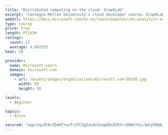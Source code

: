 ```yaml
---
title: "Distributed computing on the cloud: GraphLab"
excerpt: "Carnegie Mellon University's cloud developer course. GraphLab is a big data tool developed by Carnegie Mellon University to help with data mining. Learn about how GraphLab works and why it's useful."
webUrl: https://docs.microsoft.com/en-us/learn/modules/cmu-analytics-engines-graphlab/
type: course
price: Free
length: PT1H3M
ratings:
  count: 17
  average: 4.882353
heat: 50

provider:
  name: Microsoft Learn
  domain: microsoft.com
  images:
    - url: /assets/images/organizations/microsoft.com-50x50.jpg
      width: 50
      height: 50

levels:
  - Beginner

topics:
  - Azure

secured: "oqp/nqcdl6+ZGdHTruvTr27C3gZvL0xIsaqI6nZUXY+rO0NvYhLc3whjR9Q6Jj7Uq350lE/4RRPBYyiiHbdyF+L8P1xcDnj888k/aejZh+AcEWraOH6r9yQPXzhR4C2HM+RT9s0YA2tlxFTVhedeeFtW6Cfl4/YjWedT1NoHQbSxpXENX6cH8MgDjXjhfybE3jYM+H/CciQcDHQ3nO15kxOK+LhFrWw7ep4rfi7AJrFk0eZs7yzU0Nc/1R58HdedDGWbpGbvdRVXHkoPvKQQOsPIF1PtiYBUQ7aMTtaz2fRoIiWerA4E2fk1VXBpq5rkoXmy/bldHlFJ2QhCEE0GYZA0zHJBt0VbedrgRLdpoWbidTaq4g3RyFzD/nPcOBxDHbKL2YRlTyP8XBbYvWVf4g==;oRz51x6aNsa+Nj4fSQsNmA=="
---
```


